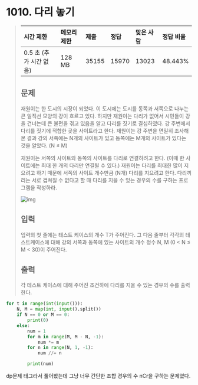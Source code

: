 # 1010. 다리 놓기

> | 시간 제한               | 메모리 제한 | 제출  | 정답  | 맞은 사람 | 정답 비율 |
> | :---------------------- | :---------- | :---- | :---- | :-------- | :-------- |
> | 0.5 초 (추가 시간 없음) | 128 MB      | 35155 | 15970 | 13023     | 48.443%   |
>
> ## 문제
>
> 재원이는 한 도시의 시장이 되었다. 이 도시에는 도시를 동쪽과 서쪽으로 나누는 큰 일직선 모양의 강이 흐르고 있다. 하지만 재원이는 다리가 없어서 시민들이 강을 건너는데 큰 불편을 겪고 있음을 알고 다리를 짓기로 결심하였다. 강 주변에서 다리를 짓기에 적합한 곳을 사이트라고 한다. 재원이는 강 주변을 면밀히 조사해 본 결과 강의 서쪽에는 N개의 사이트가 있고 동쪽에는 M개의 사이트가 있다는 것을 알았다. (N ≤ M)
>
> 재원이는 서쪽의 사이트와 동쪽의 사이트를 다리로 연결하려고 한다. (이때 한 사이트에는 최대 한 개의 다리만 연결될 수 있다.) 재원이는 다리를 최대한 많이 지으려고 하기 때문에 서쪽의 사이트 개수만큼 (N개) 다리를 지으려고 한다. 다리끼리는 서로 겹쳐질 수 없다고 할 때 다리를 지을 수 있는 경우의 수를 구하는 프로그램을 작성하라.
>
> ![img](https://www.acmicpc.net/upload/201003/pic1.JPG)
>
> ## 입력
>
> 입력의 첫 줄에는 테스트 케이스의 개수 T가 주어진다. 그 다음 줄부터 각각의 테스트케이스에 대해 강의 서쪽과 동쪽에 있는 사이트의 개수 정수 N, M (0 < N ≤ M < 30)이 주어진다.
>
> ## 출력
>
> 각 테스트 케이스에 대해 주어진 조건하에 다리를 지을 수 있는 경우의 수를 출력한다.

```python
for t in range(int(input())):
    N, M = map(int, input().split())
    if N == 0 or M == 0:
        print(0)
    else:
        num = 1
        for m in range(M, M - N, -1):
            num *= m
        for n in range(N, 1, -1):
            num //= n

        print(num)
```

dp문제 태그라서 풀어봤는데 그냥 너무 간단한 조합 경우의 수 nCr을 구하는 문제였다.